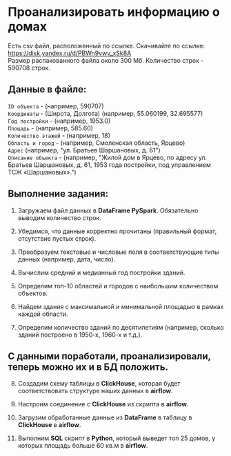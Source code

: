 # Проанализировать информацию о домах

Есть csv файл, расположенный по ссылке. Скачивайте по ссылке: https://disk.yandex.ru/d/PBWn9vwv_xSk8A <br>
Размер распакованного файла около 300 Мб. Количество строк - 590708 строк.

## Данные в файле:
`ID объекта` - (например, 590707) <br>
`Координаты` - (Широта, Долгота) (например, 55.060199, 32.695577) <br>
`Год постройки` - (например, 1953.0) <br>
`Площадь` - (например, 585.60) <br>
`Количество этажей` - (например, 18) <br>
`Область и город`  - (например, Смоленская область, Ярцево) <br>
`Адрес` (например, "ул. Братьев Шаршановых, д. 61") <br>
`Описание объекта` - (например, "Жилой дом в Ярцево, по адресу ул. Братьев Шаршановых, д. 61, 1953 года постройки, под управлением ТСЖ «Шаршановых».") <br>

## Выполнение задания:

1. Загружаем файл данных в **DataFrame PySpark**. Обязательно выводим количество строк. <br>

2. Убедимся, что данные корректно прочитаны (правильный формат, отсутствие пустых строк). <br>

3. Преобразуем текстовые и числовые поля в соответствующие типы данных (например, дата, число). <br>
 
4. Вычислим средний и медианный год постройки зданий. <br>

5. Определим топ-10 областей и городов с наибольшим количеством объектов. <br>

6. Найдем здания с максимальной и минимальной площадью в рамках каждой области. <br>

7. Определим количество зданий по десятилетиям (например, сколько зданий построено в 1950-х, 1960-х и т.д.). <br>

## С данными поработали, проанализировали, теперь можно их и в БД положить. 

8. Создадим схему таблицы в **ClickHouse**, которая будет соответствовать структуре наших данных в **airflow**. <br>

9. Настроим соединение с **ClickHouse** из скрипта в **airflow**. <br>

10. Загрузим обработанные данные из **DataFrame** в таблицу в **ClickHouse** в **airflow**. <br>

11. Выполним **SQL** скрипт в **Python**, который выведет топ 25 домов, у которых площадь больше 60 кв.м в **airflow**. <br>
